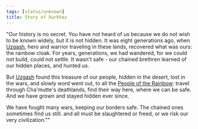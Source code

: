 ```yaml
---
tags: [status/unknown]
title: Story of Xurkhaz
---
```


"Our history is no secret. You have not heard of us because we do not wish to be known widely, but it is not hidden. It was eight generations ago, when [Uzgash](<../../../people/orcs/uzgash.md>), hero and warrior traveling in these lands, recovered what was ours: the rainbow cloak. For years, generations, we had wandered, for we could not build, could not settle. It wasn't safe - our chained brethren learned of our hidden places, and hunted us. 

But [Uzgash](<../../../people/orcs/uzgash.md>) found this treasure of our people, hidden in the desert, lost in the wars, and slowly word went out, to all the [People of the Rainbow](<../../../groups/orc-hordes/people-of-the-rainbow.md>): travel through Cha'mutte's deathlands, find their way here, where we can be safe. And we have grown and stayed hidden ever since. 

We have fought many wars, keeping our borders safe. The chained ones sometimes find us still. and all must be slaughtered or freed, or we risk our very civilization.""